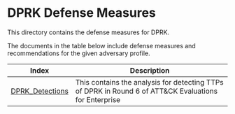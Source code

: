 # DPRK Defense Measures

This directory contains the defense measures for DPRK.

The documents in the table below include defense measures and recommendations
for the given adversary profile.

| Index | Description |
| ----- | ----------- |
| [DPRK_Detections](./DPRK_Detections.md) | This contains the analysis for detecting TTPs of DPRK in Round 6 of ATT&CK Evaluations for Enterprise |
